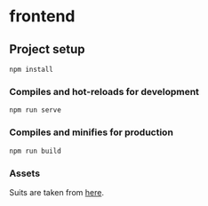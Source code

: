 # frontend

## Project setup
```
npm install
```

### Compiles and hot-reloads for development
```
npm run serve
```

### Compiles and minifies for production
```
npm run build
```

### Assets

Suits are taken from [here](http://www.chaos-dwarfs.com/images/xander/malifaux-bioshock/malifaux-suits_01.png).